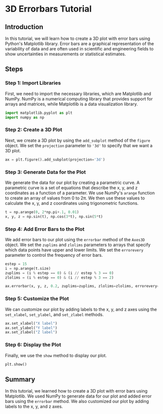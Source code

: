 # 3D Errorbars Tutorial

## Introduction

In this tutorial, we will learn how to create a 3D plot with error bars using Python's Matplotlib library. Error bars are a graphical representation of the variability of data and are often used in scientific and engineering fields to show uncertainties in measurements or statistical estimates.

## Steps

### Step 1: Import Libraries

First, we need to import the necessary libraries, which are Matplotlib and NumPy. NumPy is a numerical computing library that provides support for arrays and matrices, while Matplotlib is a data visualization library.

```python
import matplotlib.pyplot as plt
import numpy as np
```

### Step 2: Create a 3D Plot

Next, we create a 3D plot by using the `add_subplot` method of the `figure` object. We set the `projection` parameter to `'3d'` to specify that we want a 3D plot.

```python
ax = plt.figure().add_subplot(projection='3d')
```

### Step 3: Generate Data for the Plot

We generate the data for our plot by creating a parametric curve. A parametric curve is a set of equations that describe the x, y, and z coordinates as a function of a parameter. We use NumPy's `arange` function to create an array of values from 0 to 2π. We then use these values to calculate the x, y, and z coordinates using trigonometric functions.

```python
t = np.arange(0, 2*np.pi+.1, 0.01)
x, y, z = np.sin(t), np.cos(3*t), np.sin(5*t)
```

### Step 4: Add Error Bars to the Plot

We add error bars to our plot using the `errorbar` method of the `Axes3D` object. We set the `zuplims` and `zlolims` parameters to arrays that specify which data points have upper and lower limits. We set the `errorevery` parameter to control the frequency of error bars.

```python
estep = 15
i = np.arange(t.size)
zuplims = (i % estep == 0) & (i // estep % 3 == 0)
zlolims = (i % estep == 0) & (i // estep % 3 == 2)

ax.errorbar(x, y, z, 0.2, zuplims=zuplims, zlolims=zlolims, errorevery=estep)
```

### Step 5: Customize the Plot

We can customize our plot by adding labels to the x, y, and z axes using the `set_xlabel`, `set_ylabel`, and `set_zlabel` methods.

```python
ax.set_xlabel("X label")
ax.set_ylabel("Y label")
ax.set_zlabel("Z label")
```

### Step 6: Display the Plot

Finally, we use the `show` method to display our plot.

```python
plt.show()
```

## Summary

In this tutorial, we learned how to create a 3D plot with error bars using Matplotlib. We used NumPy to generate data for our plot and added error bars using the `errorbar` method. We also customized our plot by adding labels to the x, y, and z axes.
